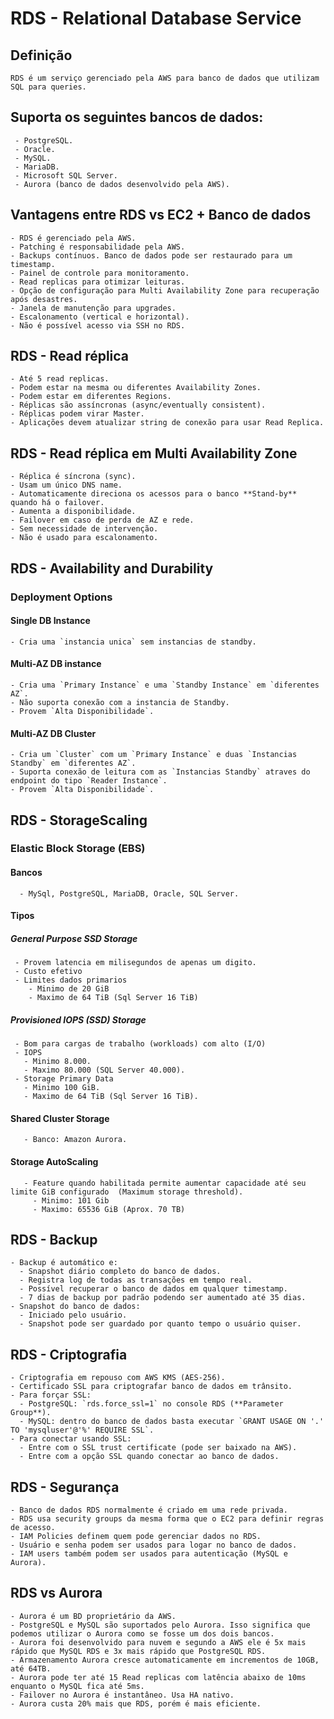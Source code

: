 # RDS - Relational Database Service

## Definição
    RDS é um serviço gerenciado pela AWS para banco de dados que utilizam SQL para queries.

## Suporta os seguintes bancos de dados:
     - PostgreSQL.
     - Oracle.
     - MySQL.
     - MariaDB.
     - Microsoft SQL Server.
     - Aurora (banco de dados desenvolvido pela AWS).  

## Vantagens entre RDS vs EC2 + Banco de dados
    - RDS é gerenciado pela AWS.
    - Patching é responsabilidade pela AWS.
    - Backups contínuos. Banco de dados pode ser restaurado para um timestamp.
    - Painel de controle para monitoramento.
    - Read replicas para otimizar leituras.
    - Opção de configuração para Multi Availability Zone para recuperação após desastres.
    - Janela de manutenção para upgrades.
    - Escalonamento (vertical e horizontal).
    - Não é possível acesso via SSH no RDS.

## RDS - Read réplica
    - Até 5 read replicas.
    - Podem estar na mesma ou diferentes Availability Zones.
    - Podem estar em diferentes Regions.
    - Réplicas são assíncronas (async/eventually consistent).
    - Réplicas podem virar Master.
    - Aplicações devem atualizar string de conexão para usar Read Replica.

## RDS - Read réplica em Multi Availability Zone
    - Réplica é síncrona (sync).
    - Usam um único DNS name.
    - Automaticamente direciona os acessos para o banco **Stand-by** quando há o failover.
    - Aumenta a disponibilidade.
    - Failover em caso de perda de AZ e rede.
    - Sem necessidade de intervenção.
    - Não é usado para escalonamento.

## RDS - Availability and Durability

### Deployment Options

#### Single DB Instance

    - Cria uma `instancia unica` sem instancias de standby.

#### Multi-AZ DB instance

    - Cria uma `Primary Instance` e uma `Standby Instance` em `diferentes AZ`. 
    - Não suporta conexão com a instancia de Standby.
    - Provem `Alta Disponibilidade`.

#### Multi-AZ DB Cluster

    - Cria um `Cluster` com um `Primary Instance` e duas `Instancias Standby` em `diferentes AZ`.
    - Suporta conexão de leitura com as `Instancias Standby` atraves do endpoint do tipo `Reader Instance`.
    - Provem `Alta Disponibilidade`.
    
## RDS - StorageScaling

  ### Elastic Block Storage (EBS)

  #### Bancos 
      - MySql, PostgreSQL, MariaDB, Oracle, SQL Server.

  #### Tipos

  ##### General Purpose SSD Storage
     - Provem latencia em milisegundos de apenas um digito.
     - Custo efetivo
     - Limites dados primarios
        - Minimo de 20 GiB
        - Maximo de 64 TiB (Sql Server 16 TiB)

   ##### Provisioned IOPS (SSD) Storage
     - Bom para cargas de trabalho (workloads) com alto (I/O)
     - IOPS
       - Minimo 8.000.
       - Maximo 80.000 (SQL Server 40.000).
     - Storage Primary Data
       - Minimo 100 GiB.
       - Maximo de 64 TiB (Sql Server 16 TiB).
   
   #### Shared Cluster Storage
       - Banco: Amazon Aurora.

   #### Storage AutoScaling
       - Feature quando habilitada permite aumentar capacidade até seu limite GiB configurado  (Maximum storage threshold). 
         - Minimo: 101 Gib
         - Maximo: 65536 GiB (Aprox. 70 TB)

## RDS - Backup

    - Backup é automático e:
      - Snapshot diário completo do banco de dados.
      - Registra log de todas as transações em tempo real.
      - Possível recuperar o banco de dados em qualquer timestamp.
      - 7 dias de backup por padrão podendo ser aumentado até 35 dias.
    - Snapshot do banco de dados:
      - Iniciado pelo usuário.
      - Snapshot pode ser guardado por quanto tempo o usuário quiser.

## RDS - Criptografia

    - Criptografia em repouso com AWS KMS (AES-256).
    - Certificado SSL para criptografar banco de dados em trânsito.
    - Para forçar SSL:
      - PostgreSQL: `rds.force_ssl=1` no console RDS (**Parameter Group**).
      - MySQL: dentro do banco de dados basta executar `GRANT USAGE ON '.' TO 'mysqluser'@'%' REQUIRE SSL`.
    - Para conectar usando SSL:
      - Entre com o SSL trust certificate (pode ser baixado na AWS).
      - Entre com a opção SSL quando conectar ao banco de dados.

## RDS - Segurança
    - Banco de dados RDS normalmente é criado em uma rede privada.
    - RDS usa security groups da mesma forma que o EC2 para definir regras de acesso.
    - IAM Policies definem quem pode gerenciar dados no RDS.
    - Usuário e senha podem ser usados para logar no banco de dados.
    - IAM users também podem ser usados para autenticação (MySQL e Aurora).
    
## RDS vs Aurora
    - Aurora é um BD proprietário da AWS.
    - PostgreSQL e MySQL são suportados pelo Aurora. Isso significa que podemos utilizar o Aurora como se fosse um dos dois bancos.
    - Aurora foi desenvolvido para nuvem e segundo a AWS ele é 5x mais rápido que MySQL RDS e 3x mais rápido que PostgreSQL RDS.
    - Armazenamento Aurora cresce automaticamente em incrementos de 10GB, até 64TB.
    - Aurora pode ter até 15 Read replicas com latência abaixo de 10ms enquanto o MySQL fica até 5ms.
    - Failover no Aurora é instantâneo. Usa HA nativo.
    - Aurora custa 20% mais que RDS, porém é mais eficiente.
